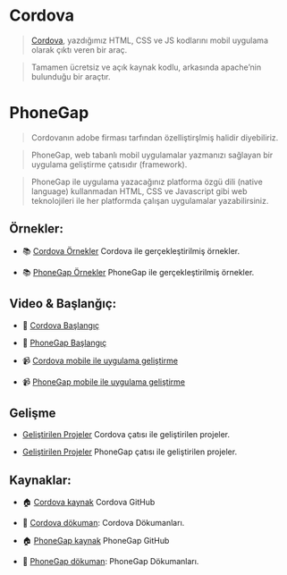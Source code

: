 # Cordova
> [Cordova](http://cordova.apache.org/), yazdığımız HTML, CSS ve JS kodlarını mobil uygulama olarak çıktı veren bir araç.

> Tamamen ücretsiz ve açık kaynak kodlu, arkasında apache’nin bulunduğu bir araçtır.

# PhoneGap

> Cordovanın adobe firması tarfından özelliştirşlmiş halidir diyebiliriz.

> PhoneGap, web tabanlı mobil uygulamalar yazmanızı sağlayan bir uygulama geliştirme çatısıdır (framework). 

> PhoneGap ile uygulama yazacağınız platforma özgü dili (native language) kullanmadan HTML, CSS ve Javascript gibi web teknolojileri ile her platformda çalışan uygulamalar yazabilirsiniz.

## Örnekler:

- :books: [Cordova Örnekler](https://github.com/cfjedimaster/Cordova-Examples) Cordova ile gerçekleştirilmiş örnekler.

- :books: [PhoneGap Örnekler](http://coenraets.org/blog/phonegap-tutorial/) PhoneGap ile gerçekleştirilmiş örnekler.

## Video & Başlanğıç:

- :book: <a href="https://cordova.apache.org/docs/en/2.5.0/guide/getting-started/android/" target="_blank">Cordova Başlangıç</a>

- :book: <a href="https://github.com/phonegap/phonegap-start" target="_blank">PhoneGap Başlangıç</a>

- :video_camera: <a href="https://youtu.be/OgMCXN2TTFM" target="_blank">Cordova mobile ile uygulama geliştirme</a>

- :video_camera: <a href="https://youtu.be/dSUnHHxs_FI" target="_blank">PhoneGap mobile ile uygulama geliştirme</a>


## Gelişme

- [Geliştirilen Projeler](https://cordova.apache.org/) Cordova çatısı ile geliştirilen projeler.

- [Geliştirilen Projeler](https://phonegap.com/app/) PhoneGap çatısı ile geliştirilen projeler.

## Kaynaklar:

- :house:  [Cordova kaynak](https://github.com/apache/cordova-android) Cordova GitHub

- :memo: [Cordova dökuman](https://cordova.apache.org/docs/en/latest/): Cordova Dökumanları.

- :house:  [PhoneGap kaynak](https://github.com/phonegap/) PhoneGap GitHub

- :memo: [PhoneGap dökuman](http://docs.phonegap.com/): PhoneGap Dökumanları.
